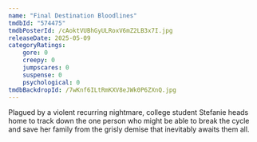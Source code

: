 ```yaml
---
name: "Final Destination Bloodlines"
tmdbId: "574475"
tmdbPosterId: /cAoktVUBhGyULRoxV6mZ2LB3x7I.jpg
releaseDate: 2025-05-09
categoryRatings:
    gore: 0
    creepy: 0
    jumpscares: 0
    suspense: 0
    psychological: 0
tmdbBackdropId: /7wKnf6ILtRmKXV8eJWk0P6ZXnQ.jpg
---
```

Plagued by a violent recurring nightmare, college student Stefanie heads home to track down the one person who might be able to break the cycle and save her family from the grisly demise that inevitably awaits them all.

